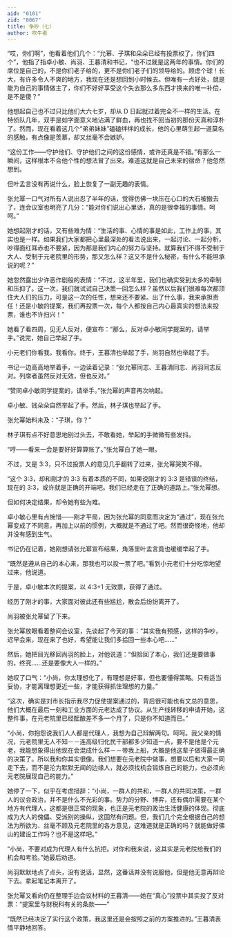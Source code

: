 ```yaml
---
aid: "0101"
zid: "0067"
title: 争吵（七）
author: 吹牛者
---
```


“哎，你们啊”，他看着他们几个：“允幂、子琪和朵朵已经有投票权了，你们四个”，他指了指卓小敏、尚羽、王暮清和书记，“也不过就是这两年的事情。你们的席位是自己的，不是你们老子给的，更不是你们老子们的领导给的。顾虑个球！长大，有许多令人不爽的地方，我现在还是想回到小时候去。但唯有一点好处，就是能为自己的事情做主了，你们不好好享受这个失去那么多东西才换来的唯一补偿，是不是傻？”



他想起自己也不过只比他们大六七岁，却从 D 日起就过着完全不一样的生活。在特侦队几年，双手是如字面意义地沾满了鲜血，再也找不回当初的那份天真和淳朴了。然而，现在看着这几个“弟弟妹妹”磕磕绊绊的成长，他的心里萌生起一道莫名的感触，有点像是羡慕，却又丝毫不会嫉妒。



“这份工作——守护他们、守护他们之间的这份感情，或许还真是不错。”有那么一瞬间，这样根本不合他个性的想法冒了出来。难道这就是自己未来的宿命？他忽然想到。



但叶孟言没有再说什么，脸上恢复了一副无趣的表情。



张允幂一口气对所有人说出忍了半年的话，觉得仿佛一块压在心口的大石被搬去了，连会议室也明亮了几分：“能对你们说出心里话，真的是很幸福的事情。呵呵。”



她想起刚才的话，又有些难为情：“生活的事、心情的事是如此，工作上的事，其实也是一样。如果我们大家都把心里最深处的看法说出来，一起讨论、一起分析，吵得面红耳赤也不要紧，因为那是我们内心的努力与坚持。就算我们不得不受制于大人、受制于元老院里的形势，那又怎么样？这又不是什么秘密，有什么不能坦承说的呢？”



她忽然露出少许恶作剧般的表情：“不过，这半年里，我们也确实受到太多的牵制和压抑了。这一次，我们就试试自己决策一回怎么样？虽然以后我们很难每次都顶住大人们的压力，可是这一次的任性，想来还不要紧。出了什么事，我来承担责任！还是小敏的提案，我们再投票一次，每个人都按自己内心最真实的想法来投票，谁也不许扫兴！”



她看了看四周，见无人反对，便宣布：“那么，反对卓小敏同学提案的，请举手。”说完，她自己举起了手。



小元老们你看我，我看你。终于，王暮清也举起了手，尚羽自然也举起了手。



书记一边高高地举着手，一边读着记录：“张允幂同志、王暮清同志、尚羽同志反对。列席者虽然反对无效，但也反对。”



“赞同卓小敏同学提案的，请举手。”张允幂的声音再次响起。



卓小敏、钱朵朵自然举起了手。然后，林子琪也举起了手。



张允幂始料未及：“子琪，你？”



林子琪有点不好意思地别过头去，不敢看她，举起的手微微有些发抖。



“哼——看来一会是要好好算算账了。”张允幂白了她一眼。



不过，又是 3:3，只不过投票人的意见几乎翻转了过来，张允幂哭笑不得。



“这个 3:3，却和刚才的 3:3 有着本质的不同，如果说刚才的 3:3 是错误的终结，现在的 3:3，或许就是正确的开端吧。我们已经走在了正确的道路上。”张允幂想。



但如何决定结果，却令她有些为难。



卓小敏心里有点惋惜——刚才平局，因为张允幂的同意而决定为“通过”，现在张允幂变成了不同意，再加上以前的惯例，大概就是不通过了吧。然而很奇怪地，他却并没有感到生气。



书记仍在记着，她刚想请张允幂宣布结果，角落里叶孟言竟也缓缓举起了手。



“既然是遵从自己的本心来，那我也可以投一票了吧。”看到小元老们十分吃惊地望过来，他说道。



于是，卓小敏本次的提案，以 4:3+1 无效票，获得了通过。



经历了刚才的事，大家面对彼此还有些尴尬，散会后纷纷离开了。



尚羽被张允幂留了下来。



张允幂放眼看着整间会议室，先谈起了今天的事：“其实我有预感，这样的争吵，迟早会来，现在来了也好，希望能让我们多拾回一些本心吧……”



然后，她把目光移回尚羽的脸上，对他说道：“但拾回了本心，我们还是要做事的，终究……还是要像大人一样的。”



她叹了口气：“小尚，你太理想化了，有理想是好事，但也要懂得策略。只有适当妥协，才能离理想更近一些，才能获得抓住理想的力量。”



“这次，确实是刘市长指示我尽力促使提案通过的，背后很可能也有文总的意思，他们大概在最后一刻和工业方面的元老达成了协议。从生产线转移的申请开始，这整件事，在元老院里已经酝酿差不多一个月了，只是你不知道而已。”



“小尚，你抱怨说我们人人都是代理人，我想为自己辩解两句。呵呵。我父亲的情况，元老院里无人不知－－连高级归化民干部都多少知道一点，要不是他是个元老，我能想象得出他现在会混成什么样－－带我上船，大概是他这辈子做得最正确的决策了。所以我和你其实很像。我们想要在元老院中做事，想要以后和大家一同走下去，而不是沦为默默无闻的边缘人，就必须找机会锻炼自己的能力，也必须向元老院展现自己的能力。”



她停了一下，似乎在考虑措辞：“小尚，一群人的共和，一群人的共同决策，一群人的议会政治，并不是什么不光彩的事。势力的分野、博弈，还有偶尔需要在某个地方有代理人，这都是很正常的现象，也正是元老院的政治生活健康的体现。彻底成为大人的傀儡、受派别的操纵，这固然有问题。但，我们几个完全根据自己的想法为所欲为、丝毫不顾及元老院里的各方意见，这难道就是正确的吗？就能做好佛山的建设工作吗？也不是这样吧。”

“小尚，不要对成为代理人有什么抗拒。对你和我来说，这其实是元老院给我们的机会和考验。”她最后劝道。



尚羽默默地点了点头，没有说话，显然，这番话并没有说服他，但是他无意再辩论下去。拿起笔记本离开了。



张允幂又看向仍在整理手边会议材料的王暮清——她在“真心”投票中其实投了反对票：“提案里与财税科有关的条款——”



“既然已经决定了实行这个政策，我这里还是会按照之前的方案推进的。”王暮清表情平静地回答。


